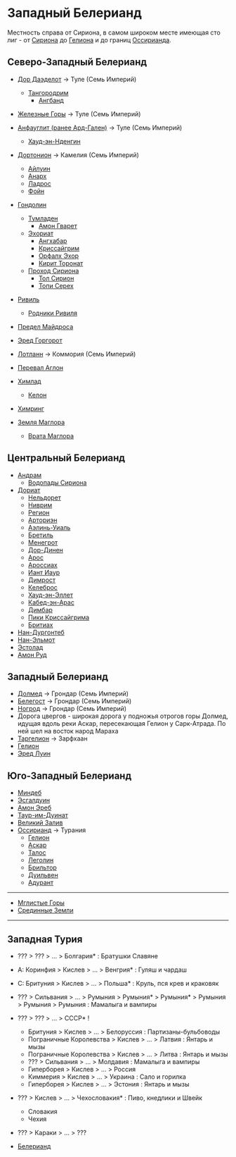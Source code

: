 # Западный Белерианд

Местность справа от Сириона, в самом широком месте имеющая сто лиг - от
[Сириона](Реки/Сирион.md) до [Гелиона](Гелион.md) и до границ
[Оссирианда](Оссирианд.md).

## Северо-Западный Белерианд

*   [Дор Даэделот](Дор%20Даэделот.md)           ->  Туле (Семь Империй)
    *   [Тангородрим](Тангородрим.md)
        *   [Ангбанд](Ангбанд.md)
*   [Железные Горы](Железные%20Горы.md)         ->  Туле (Семь Империй)
*   [Анфауглит (ранее Ард-Гален)](Ард-Гален.md) ->  Туле (Семь Империй)
    *   [Хауд-эн-Нденгин](Хауд-эн-Нденгин.md)
*   [Дортонион](Дортонион.md)                   ->  Камелия (Семь Империй)
    *   [Айлуин](Айлуин.md)
    *   [Анарх](Анарх.md)
    *   [Ладрос](Ладрос.md)
    *   [Фойн](Фойн.md)
*   [Гондолин](Гондолин.md)
    *   [Тумладен](Тумладен.md)
        *   [Амон Гварет](Амон%20Гварет.md)
    *   [Эхориат](Эхориат.md)
        *   [Ангхабар](Ангхабар.md)
        *   [Криссайгрим](Криссайгрим.md)
        *   [Орфалх Эхор](Орфалх%20Эхор.md)
        *   [Кирит Торонат](Кирит%20Торонат.md)
    *   [Проход Сириона](Ущелье%20Сириона.md)
        *   [Тол Сирион](Тол%20Сирион.md)
        *   [Топи Серех](Топи%20Серех.md)
*   [Ривиль](Реки/Ривиль.md)
    *   [Родники Ривиля](Родники%20Ривиля.md)

*   [Предел Майдроса](Предел%20Майдроса.md)
*   [Эред Горгорот](Эред%20Горгорот.md)
*   [Лотланн](Лотланн.md)                       ->  Коммория (Семь Империй)
*   [Перевал Аглон](Перевал%20Аглон.md)
*   [Химлад](Химлад.md)
    *   [Келон](Келон.md)
*   [Химринг](Химринг.md)
*   [Земля Маглора](Земля%20Маглора.md)
    *   [Врата Маглора](Врата%20Маглора.md)

## Центральный Белерианд

*   [Андрам](Андрам.md)
    *   [Водопады Сириона](Водопады%20Сириона.md)
*   [Дориат](Дориат.md)
    *   [Нельдорет](Нельдорет.md)
    *   [Ниврим](Ниврим.md)
    *   [Регион](Регион.md)
    *   [Арториэн](Арториэн.md)
    *   [Аэлинь-Уиаль](Аэлинь-Уиаль.md)
    *   [Бретиль](Бретиль.md)
    *   [Менегрот](Менегрот.md)
    *   [Дор-Динен](Дор-Динен.md)
    *   [Арос](Реки/Арос.md)
    *   [Ароссиах](Ароссиах.md)
    *   [Иант Иаур](Иант%20Иаур.md)
    *   [Димрост](Димрост.md)
    *   [Келеброс](Келеброс.md)
    *   [Хауд-эн-Эллет](Хауд-эн-Эллет.md)
    *   [Кабед-эн-Арас](Кабед-эн-Арас.md)
    *   [Димбар](Димбар.md)
    *   [Пики Криссайгрима](Криссайгрим.md)
    *   [Бритиах](Бритиах.md)
*   [Нан-Дургонтеб](Нан-Дургонтеб.md)
*   [Нан-Эльмот](Нан-Эльмот.md)
*   [Эстолад](Эстолад.md)
*   [Амон Руд](Амон%20Руд.md)

## Западный Белерианд

*   [Долмед](Долмед.md)         ->  Грондар (Семь Империй)
*   [Белегост](Белегост.md)     ->  Грондар (Семь Империй)
*   [Ногрод](Ногрод.md)         ->  Грондар (Семь Империй)
*   Дорога цвергов - широкая дорога у подножья отрогов горы Долмед, идущая
    вдоль реки Аскар, пересекающая Гелион у Сарк-Атрада. По ней шел на восток
    народ Мараха
*   [Таргелион](Таргелион.md)   ->  Зарфхаан
*   [Гелион](Гелион.md)
*   [Эред Луин](Эред%20Луин.md)

## Юго-Западный Белерианд

*   [Миндеб](Реки/Миндеб.md)
*   [Эсгалдуин](Реки/Эсгалдуин.md)
*   [Амон Эреб](Амон%20Эреб.md)
*   [Таур-им-Дуинат](Таур-им-Дуйнат.md)
*   [Великий Залив](Великий%20Залив.md)
*   [Оссирианд](Оссирианд.md)   ->  Турания
    *   [Гелион](Гелион.md)
    *   [Аскар](Аскар.md)
    *   [Талос](Талос.md)
    *   [Леголин](Леголин.md)
    *   [Брильтор](Брильтор.md)
    *   [Дуильвен](Дуильвен.md)
    *   [Адурант](Адурант.md)

----

*   [Мглистые Горы](Мглистые%20Горы.md)
*   [Срединные Земли](../index.md)

----

## Западная Турия

*   ???             >   ???         >   ... >   Болгария*       :   Братушки Славяне
*   А:  Коринфия    >   Кислев      >   ... >   Венгрия*        :   Гуляш и чардаш
*   С:  Бритуния    >   Кислев      >   ... >   Польша*         :   Круль, пся крев и краковяк
*   ???             >   Сильвания   >   ... >   Румыния     >   Румыния*        >   Румыния*        >   Румыния         >   Румыния         >   Румыния :   Мамалыга и вампиры
*   ???             >   ???         >   ... >   СССР*       !
    *   Бритуния                >   Кислев      >   ... >   Белоруссия  :   Партизаны-бульбоводы
    *   Пограничные Королевства >   Кислев      >   ... >   Латвия      :   Янтарь и мызы
    *   Пограничные Королевства >   Кислев      >   ... >   Литва       :   Янтарь и мызы
    *   ???                     >   Сильвания   >   ... >   Молдавия    :   Мамалыга и вампиры
    *   Гиперборея              >   Кислев      >   ... >   Россия
    *   Киммерия                >   Кислев      >   ... >   Украина     :   Сало и горилка
    *   Гиперборея              >   Кислев      >   ... >   Эстония     :   Янтарь и мызы
*   ???             >   Кислев      >   ... >   Чехословакия*   :   Пиво, кнедлики и Швейк
    *   Словакия
    *   Чехия
*   ???             >   Караки      >   ... >   ???


*   [Белерианд](index.md)
